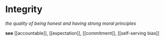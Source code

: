 # Integrity

_the quality of being honest and having strong moral principles_

**see** [[accountable]], [[expectation]], [[commitment]], [[self-serving bias]]
